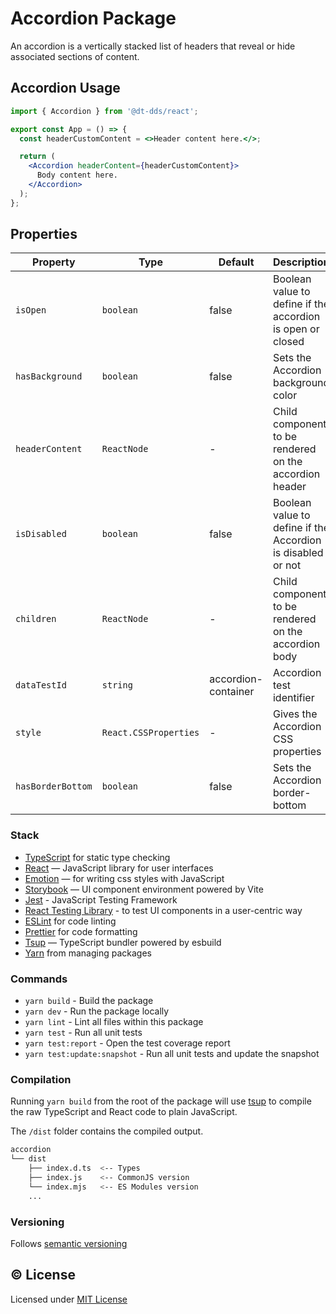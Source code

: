 # Accordion Package

An accordion is a vertically stacked list of headers that reveal or hide associated sections of content.

## Accordion Usage

```jsx
import { Accordion } from '@dt-dds/react';

export const App = () => {
  const headerCustomContent = <>Header content here.</>;

  return (
    <Accordion headerContent={headerCustomContent}>
      Body content here.
    </Accordion>
  );
};
```

## Properties

| Property          | Type                  | Default             | Description                                                 |
| ----------------- | --------------------- | ------------------- | ----------------------------------------------------------- |
| `isOpen`          | `boolean`             | false               | Boolean value to define if the accordion is open or closed  |
| `hasBackground`   | `boolean`             | false               | Sets the Accordion background color                         |
| `headerContent`   | `ReactNode`           | -                   | Child component to be rendered on the accordion header      |
| `isDisabled`      | `boolean`             | false               | Boolean value to define if the Accordion is disabled or not |
| `children`        | `ReactNode`           | -                   | Child component to be rendered on the accordion body        |
| `dataTestId`      | `string`              | accordion-container | Accordion test identifier                                   |
| `style`           | `React.CSSProperties` | -                   | Gives the Accordion CSS properties                          |
| `hasBorderBottom` | `boolean`             | false               | Sets the Accordion border-bottom                            |

### Stack

- [TypeScript](https://www.typescriptlang.org/) for static type checking
- [React](https://reactjs.org/) — JavaScript library for user interfaces
- [Emotion](https://emotion.sh/docs/introduction) — for writing css styles with JavaScript
- [Storybook](https://storybook.js.org/) — UI component environment powered by Vite
- [Jest](https://jestjs.io/) - JavaScript Testing Framework
- [React Testing Library](https://testing-library.com/) - to test UI components in a user-centric way
- [ESLint](https://eslint.org/) for code linting
- [Prettier](https://prettier.io) for code formatting
- [Tsup](https://github.com/egoist/tsup) — TypeScript bundler powered by esbuild
- [Yarn](https://yarnpkg.com/) from managing packages

### Commands

- `yarn build` - Build the package
- `yarn dev` - Run the package locally
- `yarn lint` - Lint all files within this package
- `yarn test` - Run all unit tests
- `yarn test:report` - Open the test coverage report
- `yarn test:update:snapshot` - Run all unit tests and update the snapshot

### Compilation

Running `yarn build` from the root of the package will use [tsup](https://tsup.egoist.dev/) to compile the raw TypeScript and React code to plain JavaScript.

The `/dist` folder contains the compiled output.

```bash
accordion
└── dist
    ├── index.d.ts  <-- Types
    ├── index.js    <-- CommonJS version
    └── index.mjs   <-- ES Modules version
    ...
```

### Versioning

Follows [semantic versioning](https://semver.org/)

## &copy; License

Licensed under [MIT License](LICENSE.md)
